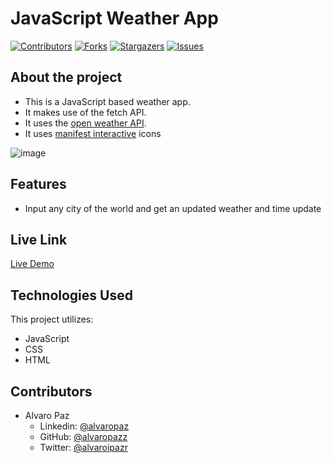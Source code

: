 # JavaScript Weather App

[![Contributors][contributors-shield]][contributors-url]
[![Forks][forks-shield]][forks-url]
[![Stargazers][stars-shield]][stars-url]
[![Issues][issues-shield]][issues-url]

## About the project

- This is a JavaScript based weather app. 
- It makes use of the fetch API.
- It uses the [open weather API](https://openweathermap.org/api).
- It uses [manifest interactive](https://github.com/manifestinteractive/weather-underground-icons) icons

![image](https://user-images.githubusercontent.com/58086801/89838305-85ec7200-db30-11ea-971b-38aa65af3322.png)


## Features

- Input any city of the world and get an updated weather and time update

## Live Link

[Live Demo](https://rawcdn.githack.com/alvaropazz/js_weather_app/feature/working/dist/index.html)

## Technologies Used

This project utilizes:

- JavaScript
- CSS
- HTML

## Contributors

- Alvaro Paz
  - Linkedin: [@alvaropaz](https://linkedin.com/in/alvaropaz/)
  - GitHub: [@alvaropazz](https://github.com/alvaropazz)
  - Twitter: [@alvaroipazr](https://twitter.com/alvaroipazr)
  
<!-- MARKDOWN LINKS & IMAGES -->

[contributors-shield]: https://img.shields.io/github/contributors/alvaropazz/js_weather_app.svg?style=flat-square
[contributors-url]: https://github.com/alvaropazz/js_weather_app/graphs/contributors
[forks-shield]: https://img.shields.io/github/forks/alvaropazz/js_weather_app.svg?style=flat-square
[forks-url]: https://github.com/alvaropazz/js_weather_app/network/members
[stars-shield]: https://img.shields.io/github/stars/alvaropazz/js_weather_app.svg?style=flat-square
[stars-url]: https://github.com/alvaropazz/js_weather_app/stargazers
[issues-shield]: https://img.shields.io/github/issues/alvaropazz/js_weather_app.svg?style=flat-square
[issues-url]: https://github.com/alvaropazz/js_weather_app/issues
